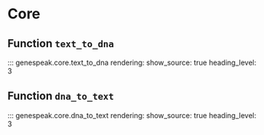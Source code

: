 # Core

## Function `text_to_dna`

::: genespeak.core.text_to_dna
    rendering:
        show_source: true
        heading_level: 3

## Function `dna_to_text`

::: genespeak.core.dna_to_text
    rendering:
        show_source: true
        heading_level: 3
